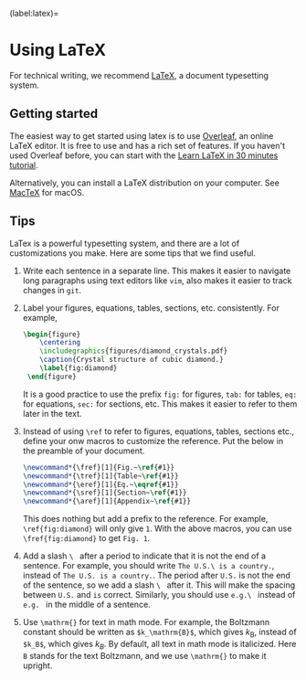 (label:latex)=

# Using LaTeX

For technical writing, we recommend [LaTeX](https://en.wikipedia.org/wiki/LaTeX), a document typesetting system.

## Getting started

The easiest way to get started using latex is to use [Overleaf](https://www.overleaf.com/), an online LaTeX editor. It is free to use and has a rich set of features.
If you haven't used Overleaf before, you can start with the [Learn LaTeX in 30 minutes tutorial](https://www.overleaf.com/learn/latex/Learn_LaTeX_in_30_minutes).

Alternatively, you can install a LaTeX distribution on your computer. See [MacTeX](https://www.tug.org/mactex/) for macOS.

## Tips

LaTex is a powerful typesetting system, and there are a lot of customizations you make. Here are some tips that we find useful.

1. Write each sentence in a separate line. This makes it easier to navigate long paragraphs using text editors like `vim`, also makes it easier to track changes in `git`.

2. Label your figures, equations, tables, sections, etc. consistently. For example,

   ```latex
   \begin{figure}
       \centering
       \includegraphics{figures/diamond_crystals.pdf}
       \caption{Crystal structure of cubic diamond.}
       \label{fig:diamond}
    \end{figure}
   ```

   It is a good practice to use the prefix `fig:` for figures, `tab:` for tables, `eq:` for equations, `sec:` for sections, etc. This makes it easier to refer to them later in the text.

3. Instead of using `\ref` to refer to figures, equations, tables, sections etc., define your onw macros to customize the reference. Put the below in the preamble of your document.

   ```latex
   \newcommand*{\fref}[1]{Fig.~\ref{#1}}
   \newcommand*{\tref}[1]{Table~\ref{#1}}
   \newcommand*{\eref}[1]{Eq.~\eqref{#1}}
   \newcommand*{\sref}[1]{Section~\ref{#1}}
   \newcommand*{\aref}[1]{Appendix~\ref{#1}}
   ```

   This does nothing but add a prefix to the reference. For example, `\ref{fig:diamond}` will only give `1`. With the above macros, you can use `\fref{fig:diamond}` to get `Fig. 1`.

4. Add a slash `\ ` after a period to indicate that it is not the end of a sentence. For example, you should write `The U.S.\ is a country.`, instead of `The U.S. is a country.`. The period after `U.S.` is not the end of the sentence, so we add a slash `\ ` after it. This will make the spacing between `U.S.` and `is` correct. Similarly, you should use `e.g.\ ` instead of `e.g. ` in the middle of a sentence.

5. Use `\mathrm{}` for text in math mode. For example, the Boltzmann constant should be written as `$k_\mathrm{B}$`, which gives $k_\mathrm{B}$, instead of `$k_B$`, which gives $k_B$. By default, all text in math mode is italicized. Here `B` stands for the text Boltzmann, and we use `\mathrm{}` to make it upright.
